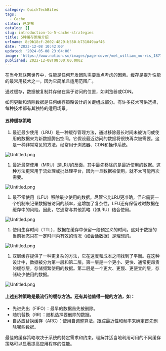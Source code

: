 ```yaml
---
category: QuickTechBites
tags:
  - Cache
status: 已发布
catalog: []
slug: introduction-to-5-cache-strategies
title: 5种缓存策略介绍
urlname: 8c9b18cf-2602-4829-b550-b731049aaf46
date: '2023-12-08 10:42:00'
updated: '2024-05-08 23:04:00'
image: 'https://www.notion.so/images/page-cover/met_william_morris_1877_willow.jpg'
published: 2022-12-08T08:00:00.000Z
---
```


在当今互联网世界中，性能是任何开发团队需要重点考虑的因素。缓存是提升性能的最常用技术之一，因为它简单且适用范围广。


通过缓存，数据被复制并存储在易于访问的位置，如浏览器或CDN。


如何更新和清除数据是任何缓存策略设计的关键组成部分。有许多技术可供选择，每种技术都有其独特的适用场景。


#### 五种缓存策略

1. 最近最少使用（LRU）是一种缓存管理方法，通过移除最长时间未被访问或使用的数据来为新数据腾出空间。它假设最近访问的数据将很快再次被需要。这是一种非常常见的方法，经常用于浏览器、CDN和操作系统。

![Untitled.png](https://prod-files-secure.s3.us-west-2.amazonaws.com/5d24fe63-e567-4804-86f9-9fdc62e13082/74494354-3dc7-4fc2-be3e-7e15913b3f24/Untitled.png?X-Amz-Algorithm=AWS4-HMAC-SHA256&X-Amz-Content-Sha256=UNSIGNED-PAYLOAD&X-Amz-Credential=ASIAZI2LB466R2ID7LHV%2F20250209%2Fus-west-2%2Fs3%2Faws4_request&X-Amz-Date=20250209T213303Z&X-Amz-Expires=3600&X-Amz-Security-Token=IQoJb3JpZ2luX2VjEJT%2F%2F%2F%2F%2F%2F%2F%2F%2F%2FwEaCXVzLXdlc3QtMiJGMEQCIGYB9SbNo2Su6Hcdc%2FxXxJtppt6fB7GZaZdLMwlCBEHYAiBvZAh6woFW8%2BWlvNjpsF%2BozjACpSZDwUaqLF%2FGDyjuDSqIBAit%2F%2F%2F%2F%2F%2F%2F%2F%2F%2F8BEAAaDDYzNzQyMzE4MzgwNSIMgMCdCo8SMj0Qu7MEKtwDcC7DLKD9T4Cylwe4Fl3EjA9Ayb4wBjBjOR0AcOhzQynZbl7LpC7iY4LMn8T8%2BSceRbBcyhAwbZ15tELdOGeDBN%2BAl6b7kwwP5NGqqZlrLfFEU%2BtINjVo%2BN2R6vLQYpviK9t0w6QCrd1uOBLMDQXcwC7p5dMCLPuE0aoCmlx7a3IHeU4u1J9%2FOtxQzxF2wODtfuKzGdehC1rUdPAoSH1qBeHMsSLZcqIRUFTGwKyQhsauUIoLffidxM%2BVbb6SIBtYValwfDVwRQeCLShoDainNX1GsqdCmUq%2BfnR14q%2BqattmWhK4KrB7jC8RUHN4H8rG%2BqXR9%2BsWRzKuEsUtkeOTEDtdY41J2UGgj7j6iTMxMODp8HwsNIYx2daciGLb4XqeXB2zFhHSF0kymLtuWurYIV9z8jlgBY8ubWj7T4%2FL1sJXV8058AsfsV3Wsrv3UUTe%2BOSHYlFejYeerP5%2BOI8OchjYcVPx9Gl0xcSESkogWC0Jm0w4CfH9Lv1H8wc7t4ExNQb929ZxrW%2Fq9U9VDf8A9XTPGpaItQIWpKYKqNXa90lPrkoIg5hLF8OTzxOIl2aKxjeHtkCaCiJLSNEj%2BHTuXvT1%2FblVE66WY39QkT5eY3w3Nyhy26bb24ThHNMwi46kvQY6pgH3dEvfpL8vxJ%2F565OSm6biuRaDgzODdD2eQmOJsIa47a%2ByqLoePl%2BEfuIiwdUGyFe6Y3Qq8ndEtJdlpimOX%2FUmXKTG6DsNToz7W9bdMJ1GvEdZmsM5a5RGwSa%2FVHJQS%2BvNRfwD%2F%2BgvnA%2Bu9n40kJSj%2BPKMTngfW3lSnP71UEMAnL27s4OeC9Se7KDaM6hqpnVBxH2IWLNhznBsuCadvqhirWsNRz%2BL&X-Amz-Signature=f67215645de9a3deb415b5eb0a3aa767af5748f80481306179fa4a8a113ff340&X-Amz-SignedHeaders=host&x-id=GetObject)

1. 最近最常使用（MRU）是LRU的反面，其中最先移除的是最近使用的数据。这种方法更常用于流处理或批处理平台，因为一旦数据被使用，就不太可能再次需要。

![Untitled.png](https://prod-files-secure.s3.us-west-2.amazonaws.com/5d24fe63-e567-4804-86f9-9fdc62e13082/9394e615-e149-4cd8-9a1b-e3c39cda8184/Untitled.png?X-Amz-Algorithm=AWS4-HMAC-SHA256&X-Amz-Content-Sha256=UNSIGNED-PAYLOAD&X-Amz-Credential=ASIAZI2LB466R2ID7LHV%2F20250209%2Fus-west-2%2Fs3%2Faws4_request&X-Amz-Date=20250209T213303Z&X-Amz-Expires=3600&X-Amz-Security-Token=IQoJb3JpZ2luX2VjEJT%2F%2F%2F%2F%2F%2F%2F%2F%2F%2FwEaCXVzLXdlc3QtMiJGMEQCIGYB9SbNo2Su6Hcdc%2FxXxJtppt6fB7GZaZdLMwlCBEHYAiBvZAh6woFW8%2BWlvNjpsF%2BozjACpSZDwUaqLF%2FGDyjuDSqIBAit%2F%2F%2F%2F%2F%2F%2F%2F%2F%2F8BEAAaDDYzNzQyMzE4MzgwNSIMgMCdCo8SMj0Qu7MEKtwDcC7DLKD9T4Cylwe4Fl3EjA9Ayb4wBjBjOR0AcOhzQynZbl7LpC7iY4LMn8T8%2BSceRbBcyhAwbZ15tELdOGeDBN%2BAl6b7kwwP5NGqqZlrLfFEU%2BtINjVo%2BN2R6vLQYpviK9t0w6QCrd1uOBLMDQXcwC7p5dMCLPuE0aoCmlx7a3IHeU4u1J9%2FOtxQzxF2wODtfuKzGdehC1rUdPAoSH1qBeHMsSLZcqIRUFTGwKyQhsauUIoLffidxM%2BVbb6SIBtYValwfDVwRQeCLShoDainNX1GsqdCmUq%2BfnR14q%2BqattmWhK4KrB7jC8RUHN4H8rG%2BqXR9%2BsWRzKuEsUtkeOTEDtdY41J2UGgj7j6iTMxMODp8HwsNIYx2daciGLb4XqeXB2zFhHSF0kymLtuWurYIV9z8jlgBY8ubWj7T4%2FL1sJXV8058AsfsV3Wsrv3UUTe%2BOSHYlFejYeerP5%2BOI8OchjYcVPx9Gl0xcSESkogWC0Jm0w4CfH9Lv1H8wc7t4ExNQb929ZxrW%2Fq9U9VDf8A9XTPGpaItQIWpKYKqNXa90lPrkoIg5hLF8OTzxOIl2aKxjeHtkCaCiJLSNEj%2BHTuXvT1%2FblVE66WY39QkT5eY3w3Nyhy26bb24ThHNMwi46kvQY6pgH3dEvfpL8vxJ%2F565OSm6biuRaDgzODdD2eQmOJsIa47a%2ByqLoePl%2BEfuIiwdUGyFe6Y3Qq8ndEtJdlpimOX%2FUmXKTG6DsNToz7W9bdMJ1GvEdZmsM5a5RGwSa%2FVHJQS%2BvNRfwD%2F%2BgvnA%2Bu9n40kJSj%2BPKMTngfW3lSnP71UEMAnL27s4OeC9Se7KDaM6hqpnVBxH2IWLNhznBsuCadvqhirWsNRz%2BL&X-Amz-Signature=d7402bb30afc7cd8af4977e1f18b4ceb74ff8636382d7dc72dd2b15d8eb24c8e&X-Amz-SignedHeaders=host&x-id=GetObject)

1. 最不常使用（LFU）移除最少使用的数据。尽管它比LRU更准确，但它需要一个机制来记录数据被访问的频率，这增加了复杂性。LFU还有保留过时数据在缓存中的风险。因此，它通常与其他策略（如LRU）结合使用。

![Untitled.png](https://prod-files-secure.s3.us-west-2.amazonaws.com/5d24fe63-e567-4804-86f9-9fdc62e13082/ff489bb8-941e-4617-b208-e17020ed7ada/Untitled.png?X-Amz-Algorithm=AWS4-HMAC-SHA256&X-Amz-Content-Sha256=UNSIGNED-PAYLOAD&X-Amz-Credential=ASIAZI2LB466R2ID7LHV%2F20250209%2Fus-west-2%2Fs3%2Faws4_request&X-Amz-Date=20250209T213303Z&X-Amz-Expires=3600&X-Amz-Security-Token=IQoJb3JpZ2luX2VjEJT%2F%2F%2F%2F%2F%2F%2F%2F%2F%2FwEaCXVzLXdlc3QtMiJGMEQCIGYB9SbNo2Su6Hcdc%2FxXxJtppt6fB7GZaZdLMwlCBEHYAiBvZAh6woFW8%2BWlvNjpsF%2BozjACpSZDwUaqLF%2FGDyjuDSqIBAit%2F%2F%2F%2F%2F%2F%2F%2F%2F%2F8BEAAaDDYzNzQyMzE4MzgwNSIMgMCdCo8SMj0Qu7MEKtwDcC7DLKD9T4Cylwe4Fl3EjA9Ayb4wBjBjOR0AcOhzQynZbl7LpC7iY4LMn8T8%2BSceRbBcyhAwbZ15tELdOGeDBN%2BAl6b7kwwP5NGqqZlrLfFEU%2BtINjVo%2BN2R6vLQYpviK9t0w6QCrd1uOBLMDQXcwC7p5dMCLPuE0aoCmlx7a3IHeU4u1J9%2FOtxQzxF2wODtfuKzGdehC1rUdPAoSH1qBeHMsSLZcqIRUFTGwKyQhsauUIoLffidxM%2BVbb6SIBtYValwfDVwRQeCLShoDainNX1GsqdCmUq%2BfnR14q%2BqattmWhK4KrB7jC8RUHN4H8rG%2BqXR9%2BsWRzKuEsUtkeOTEDtdY41J2UGgj7j6iTMxMODp8HwsNIYx2daciGLb4XqeXB2zFhHSF0kymLtuWurYIV9z8jlgBY8ubWj7T4%2FL1sJXV8058AsfsV3Wsrv3UUTe%2BOSHYlFejYeerP5%2BOI8OchjYcVPx9Gl0xcSESkogWC0Jm0w4CfH9Lv1H8wc7t4ExNQb929ZxrW%2Fq9U9VDf8A9XTPGpaItQIWpKYKqNXa90lPrkoIg5hLF8OTzxOIl2aKxjeHtkCaCiJLSNEj%2BHTuXvT1%2FblVE66WY39QkT5eY3w3Nyhy26bb24ThHNMwi46kvQY6pgH3dEvfpL8vxJ%2F565OSm6biuRaDgzODdD2eQmOJsIa47a%2ByqLoePl%2BEfuIiwdUGyFe6Y3Qq8ndEtJdlpimOX%2FUmXKTG6DsNToz7W9bdMJ1GvEdZmsM5a5RGwSa%2FVHJQS%2BvNRfwD%2F%2BgvnA%2Bu9n40kJSj%2BPKMTngfW3lSnP71UEMAnL27s4OeC9Se7KDaM6hqpnVBxH2IWLNhznBsuCadvqhirWsNRz%2BL&X-Amz-Signature=92f87e2b045ccb3346c51d03a53fc0e55cdde08ea41ef7531514e2d0e0c0cbea&X-Amz-SignedHeaders=host&x-id=GetObject)

1. 使用生存时间（TTL），数据在缓存中保留一段预定义的时间。这对于数据的当前状态只在一定时间内有效的情况（如会话数据）是理想的。

![Untitled.png](https://prod-files-secure.s3.us-west-2.amazonaws.com/5d24fe63-e567-4804-86f9-9fdc62e13082/480ed8d3-f3c7-4a40-a9c6-4ca2e915c139/Untitled.png?X-Amz-Algorithm=AWS4-HMAC-SHA256&X-Amz-Content-Sha256=UNSIGNED-PAYLOAD&X-Amz-Credential=ASIAZI2LB466R2ID7LHV%2F20250209%2Fus-west-2%2Fs3%2Faws4_request&X-Amz-Date=20250209T213303Z&X-Amz-Expires=3600&X-Amz-Security-Token=IQoJb3JpZ2luX2VjEJT%2F%2F%2F%2F%2F%2F%2F%2F%2F%2FwEaCXVzLXdlc3QtMiJGMEQCIGYB9SbNo2Su6Hcdc%2FxXxJtppt6fB7GZaZdLMwlCBEHYAiBvZAh6woFW8%2BWlvNjpsF%2BozjACpSZDwUaqLF%2FGDyjuDSqIBAit%2F%2F%2F%2F%2F%2F%2F%2F%2F%2F8BEAAaDDYzNzQyMzE4MzgwNSIMgMCdCo8SMj0Qu7MEKtwDcC7DLKD9T4Cylwe4Fl3EjA9Ayb4wBjBjOR0AcOhzQynZbl7LpC7iY4LMn8T8%2BSceRbBcyhAwbZ15tELdOGeDBN%2BAl6b7kwwP5NGqqZlrLfFEU%2BtINjVo%2BN2R6vLQYpviK9t0w6QCrd1uOBLMDQXcwC7p5dMCLPuE0aoCmlx7a3IHeU4u1J9%2FOtxQzxF2wODtfuKzGdehC1rUdPAoSH1qBeHMsSLZcqIRUFTGwKyQhsauUIoLffidxM%2BVbb6SIBtYValwfDVwRQeCLShoDainNX1GsqdCmUq%2BfnR14q%2BqattmWhK4KrB7jC8RUHN4H8rG%2BqXR9%2BsWRzKuEsUtkeOTEDtdY41J2UGgj7j6iTMxMODp8HwsNIYx2daciGLb4XqeXB2zFhHSF0kymLtuWurYIV9z8jlgBY8ubWj7T4%2FL1sJXV8058AsfsV3Wsrv3UUTe%2BOSHYlFejYeerP5%2BOI8OchjYcVPx9Gl0xcSESkogWC0Jm0w4CfH9Lv1H8wc7t4ExNQb929ZxrW%2Fq9U9VDf8A9XTPGpaItQIWpKYKqNXa90lPrkoIg5hLF8OTzxOIl2aKxjeHtkCaCiJLSNEj%2BHTuXvT1%2FblVE66WY39QkT5eY3w3Nyhy26bb24ThHNMwi46kvQY6pgH3dEvfpL8vxJ%2F565OSm6biuRaDgzODdD2eQmOJsIa47a%2ByqLoePl%2BEfuIiwdUGyFe6Y3Qq8ndEtJdlpimOX%2FUmXKTG6DsNToz7W9bdMJ1GvEdZmsM5a5RGwSa%2FVHJQS%2BvNRfwD%2F%2BgvnA%2Bu9n40kJSj%2BPKMTngfW3lSnP71UEMAnL27s4OeC9Se7KDaM6hqpnVBxH2IWLNhznBsuCadvqhirWsNRz%2BL&X-Amz-Signature=7b86f1d0ef2bab21c9762f4ff4d54b543072d13cff9232aa516f0ce787cd39ce&X-Amz-SignedHeaders=host&x-id=GetObject)

1. 双层缓存提供了一种更复杂的方法，它在速度和成本之间找到了平衡。在这种设计中，数据被分为第一层和第二层。第一层是一个更小、更快、通常更昂贵的缓存层，存储频繁使用的数据。第二层是一个更大、更慢、更便宜的层，存储较少使用的数据。

![Untitled.png](https://prod-files-secure.s3.us-west-2.amazonaws.com/5d24fe63-e567-4804-86f9-9fdc62e13082/35e68090-275d-4707-9e9a-ce86f000e9eb/Untitled.png?X-Amz-Algorithm=AWS4-HMAC-SHA256&X-Amz-Content-Sha256=UNSIGNED-PAYLOAD&X-Amz-Credential=ASIAZI2LB466R2ID7LHV%2F20250209%2Fus-west-2%2Fs3%2Faws4_request&X-Amz-Date=20250209T213303Z&X-Amz-Expires=3600&X-Amz-Security-Token=IQoJb3JpZ2luX2VjEJT%2F%2F%2F%2F%2F%2F%2F%2F%2F%2FwEaCXVzLXdlc3QtMiJGMEQCIGYB9SbNo2Su6Hcdc%2FxXxJtppt6fB7GZaZdLMwlCBEHYAiBvZAh6woFW8%2BWlvNjpsF%2BozjACpSZDwUaqLF%2FGDyjuDSqIBAit%2F%2F%2F%2F%2F%2F%2F%2F%2F%2F8BEAAaDDYzNzQyMzE4MzgwNSIMgMCdCo8SMj0Qu7MEKtwDcC7DLKD9T4Cylwe4Fl3EjA9Ayb4wBjBjOR0AcOhzQynZbl7LpC7iY4LMn8T8%2BSceRbBcyhAwbZ15tELdOGeDBN%2BAl6b7kwwP5NGqqZlrLfFEU%2BtINjVo%2BN2R6vLQYpviK9t0w6QCrd1uOBLMDQXcwC7p5dMCLPuE0aoCmlx7a3IHeU4u1J9%2FOtxQzxF2wODtfuKzGdehC1rUdPAoSH1qBeHMsSLZcqIRUFTGwKyQhsauUIoLffidxM%2BVbb6SIBtYValwfDVwRQeCLShoDainNX1GsqdCmUq%2BfnR14q%2BqattmWhK4KrB7jC8RUHN4H8rG%2BqXR9%2BsWRzKuEsUtkeOTEDtdY41J2UGgj7j6iTMxMODp8HwsNIYx2daciGLb4XqeXB2zFhHSF0kymLtuWurYIV9z8jlgBY8ubWj7T4%2FL1sJXV8058AsfsV3Wsrv3UUTe%2BOSHYlFejYeerP5%2BOI8OchjYcVPx9Gl0xcSESkogWC0Jm0w4CfH9Lv1H8wc7t4ExNQb929ZxrW%2Fq9U9VDf8A9XTPGpaItQIWpKYKqNXa90lPrkoIg5hLF8OTzxOIl2aKxjeHtkCaCiJLSNEj%2BHTuXvT1%2FblVE66WY39QkT5eY3w3Nyhy26bb24ThHNMwi46kvQY6pgH3dEvfpL8vxJ%2F565OSm6biuRaDgzODdD2eQmOJsIa47a%2ByqLoePl%2BEfuIiwdUGyFe6Y3Qq8ndEtJdlpimOX%2FUmXKTG6DsNToz7W9bdMJ1GvEdZmsM5a5RGwSa%2FVHJQS%2BvNRfwD%2F%2BgvnA%2Bu9n40kJSj%2BPKMTngfW3lSnP71UEMAnL27s4OeC9Se7KDaM6hqpnVBxH2IWLNhznBsuCadvqhirWsNRz%2BL&X-Amz-Signature=eb804775067f2e94dfd54f8007d9d9d2aedf9fa6c37ef22234142092d82cbf96&X-Amz-SignedHeaders=host&x-id=GetObject)


#### 上述五种策略是最流行的缓存方法。还有其他值得一提的方法，如：

- 先进先出（FIFO）：最早的数据首先被删除。
- 随机替换（RR）：随机选择要删除的数据。
- 自适应替换缓存（ARC）：使用自调整算法，跟踪最近性和频率来确定首先删除哪些数据。

最佳的缓存策略取决于系统的特定需求和约束。理解并适当地利用可用的不同缓存策略可以显著提高应用程序的性能。

